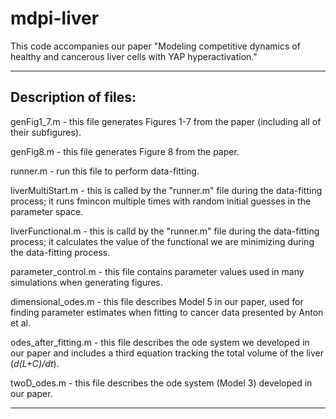 # mdpi-liver
This code accompanies our paper "Modeling competitive dynamics of healthy and cancerous liver cells with YAP hyperactivation."

- - - 

## Description of files:

genFig1_7.m - this file generates Figures 1-7 from the paper (including all of their subfigures).

genFig8.m - this file generates Figure 8 from the paper.

runner.m - run this file to perform data-fitting.

liverMultiStart.m - this is called by the "runner.m" file during the data-fitting process; it runs fmincon multiple times with random initial guesses in the parameter space.

liverFunctional.m - this is calld by the "runner.m" file during the data-fitting process; it calculates the value of the functional we are minimizing during the data-fitting process.

parameter_control.m - this file contains parameter values used in many simulations when generating figures.

dimensional_odes.m - this file describes Model 5 in our paper, used for finding parameter estimates when fitting to cancer data presented by Anton et al.

odes_after_fitting.m - this file describes the ode system we developed in our paper and includes a third equation tracking the total volume of the liver (*d(L+C)/dt*).

twoD_odes.m - this file describes the ode system (Model 3) developed in our paper.

- - -
